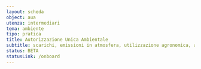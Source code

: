 ```yaml
---
layout: scheda
object: aua
utenza: intermediari
tema: ambiente
tipo: pratica
title: Autorizzazione Unica Ambientale
subtitle: scarichi, emissioni in atmosfera, utilizzazione agronomica, acustica, rumore, rifiuti, autorizzazione, AUA
status: BETA
statusLink: /onboard
---
```

